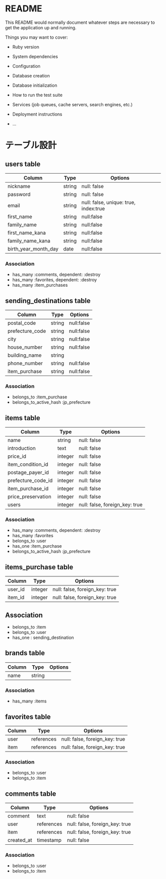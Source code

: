 # README

This README would normally document whatever steps are necessary to get the
application up and running.

Things you may want to cover:

* Ruby version

* System dependencies

* Configuration

* Database creation

* Database initialization

* How to run the test suite

* Services (job queues, cache servers, search engines, etc.)

* Deployment instructions

* ...


# テーブル設計

## users table
| Column               | Type       | Options                               |
| -------------------- | ---------- | ------------------------------------- |
| nickname             | string     | null: false                           |
| password             | string     | null: false                           |
| email                | string     | null: false, unique: true, index:true |
| first_name           | string     | null:false                            |
| family_name          | string     | null:false                            |
| first_name_kana      | string     | null:false                            |
| family_name_kana     | string     | null:false                            |
| birth_year_month_day | date       | null:false                            |

### Association
- has_many :comments, dependent: :destroy
- has_many :favorites, dependent: :destroy
- has_many :item_purchases



## sending_destinations table
| Column             | Type       | Options                        |
| ------------------ | ---------- | ------------------------------ |
| postal_code        | string     | null:false                     |
| prefecture_code    | string     | null:false                     |
| city               | string     | null:false                     |
| house_number       | string     | null:false                     |
| building_name      | string     |                                |
| phone_number       | string     | null:false                     |
| item_purchase      | string     | null:false                     |

### Association
- belongs_to :item_purchase
- belongs_to_active_hash :jp_prefecture



## items table
| Column              | Type    | Options                        |
| ------------------- | ------- | ------------------------------ |
| name                | string  | null: false                    |
| introduction        | text    | null: false                    |
| price_id            | integer | null: false                    |
| item_condition_id   | integer | null: false                    |
| postage_payer_id    | integer | null: false                    |
| prefecture_code_id  | integer | null: false                    |
| item_purchase_id    | integer | null: false                    |
| price_preservation  | integer | null: false                    |
| users               | integer | null: false, foreign_key: true |


### Association
- has_many :comments, dependent: :destroy
- has_many :favorites
- belongs_to :user
- has_one :item_purchase
- belongs_to_active_hash :jp_prefecture


## items_purchase table
| Column  | Type    | Options                        |
| ------- | ------- | ------------------------------ |
| user_id | integer | null: false, foreign_key: true |
| item_id | integer | null: false, foreign_key: true |

## Association
- belongs_to :item
- belongs_to :user
- has_one : sending_destination



## brands table
| Column | Type   | Options |
| ------ | ------ | ------- |
| name   | string |         |

### Association
- has_many :items



## favorites table
| Column | Type       | Options                        |
| ------ | ---------- | ------------------------------ |
| user   | references | null: false, foreign_key: true |
| item   | references | null: false, foreign_key: true |

### Association
- belongs_to :user
- belongs_to :item



## comments table
| Column     | Type       | Options                        |
| ---------- | ---------- | ------------------------------ |
| comment    | text       | null: false                    |
| user       | references | null: false, foreign_key: true |
| item       | references | null: false, foreign_key: true |
| created_at | timestamp  | null: false                    |

### Association
- belongs_to :user
- belongs_to :item